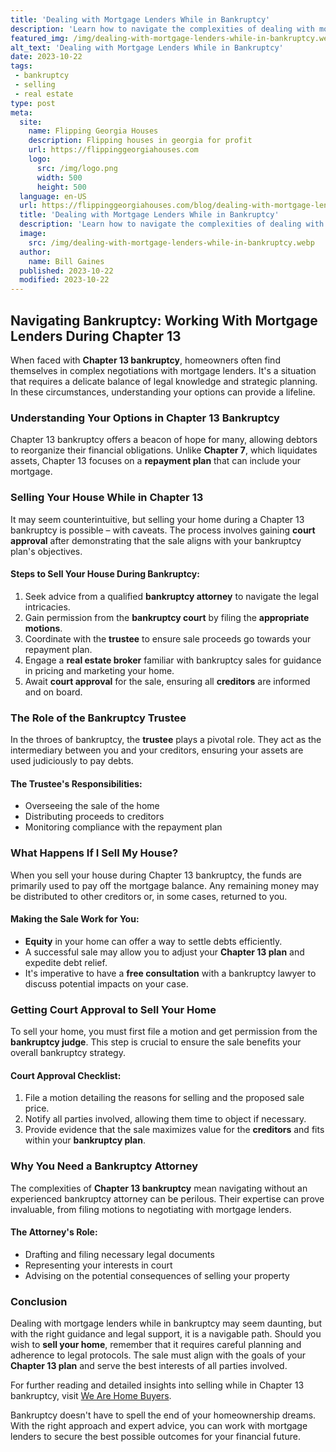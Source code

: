 ```yaml
---
title: 'Dealing with Mortgage Lenders While in Bankruptcy'
description: 'Learn how to navigate the complexities of dealing with mortgage lenders while in bankruptcy. Get tips on negotiating with lenders and protecting your home.'
featured_img: /img/dealing-with-mortgage-lenders-while-in-bankruptcy.webp
alt_text: 'Dealing with Mortgage Lenders While in Bankruptcy'
date: 2023-10-22
tags:
 - bankruptcy
 - selling
 - real estate
type: post
meta:
  site:
    name: Flipping Georgia Houses
    description: Flipping houses in georgia for profit
    url: https://flippinggeorgiahouses.com
    logo:
      src: /img/logo.png
      width: 500
      height: 500
  language: en-US
  url: https://flippinggeorgiahouses.com/blog/dealing-with-mortgage-lenders-while-in-bankruptcy
  title: 'Dealing with Mortgage Lenders While in Bankruptcy'
  description: 'Learn how to navigate the complexities of dealing with mortgage lenders while in bankruptcy. Get tips on negotiating with lenders and protecting your home.'
  image:
    src: /img/dealing-with-mortgage-lenders-while-in-bankruptcy.webp
  author:
    name: Bill Gaines
  published: 2023-10-22
  modified: 2023-10-22
---
```



## Navigating Bankruptcy: Working With Mortgage Lenders During Chapter 13

When faced with **Chapter 13 bankruptcy**, homeowners often find themselves in complex negotiations with mortgage lenders. It's a situation that requires a delicate balance of legal knowledge and strategic planning. In these circumstances, understanding your options can provide a lifeline.

### Understanding Your Options in Chapter 13 Bankruptcy

Chapter 13 bankruptcy offers a beacon of hope for many, allowing debtors to reorganize their financial obligations. Unlike **Chapter 7**, which liquidates assets, Chapter 13 focuses on a **repayment plan** that can include your mortgage.

### Selling Your House While in Chapter 13

It may seem counterintuitive, but selling your home during a Chapter 13 bankruptcy is possible – with caveats. The process involves gaining **court approval** after demonstrating that the sale aligns with your bankruptcy plan's objectives.

#### Steps to Sell Your House During Bankruptcy:

1. Seek advice from a qualified **bankruptcy attorney** to navigate the legal intricacies.
2. Gain permission from the **bankruptcy court** by filing the **appropriate motions**.
3. Coordinate with the **trustee** to ensure sale proceeds go towards your repayment plan.
4. Engage a **real estate broker** familiar with bankruptcy sales for guidance in pricing and marketing your home.
5. Await **court approval** for the sale, ensuring all **creditors** are informed and on board.

### The Role of the Bankruptcy Trustee

In the throes of bankruptcy, the **trustee** plays a pivotal role. They act as the intermediary between you and your creditors, ensuring your assets are used judiciously to pay debts.

#### The Trustee's Responsibilities:
  - Overseeing the sale of the home
  - Distributing proceeds to creditors
  - Monitoring compliance with the repayment plan

### What Happens If I Sell My House?

When you sell your house during Chapter 13 bankruptcy, the funds are primarily used to pay off the mortgage balance. Any remaining money may be distributed to other creditors or, in some cases, returned to you.

#### Making the Sale Work for You:
  - **Equity** in your home can offer a way to settle debts efficiently.
  - A successful sale may allow you to adjust your **Chapter 13 plan** and expedite debt relief.
  - It's imperative to have a **free consultation** with a bankruptcy lawyer to discuss potential impacts on your case.

### Getting Court Approval to Sell Your Home

To sell your home, you must first file a motion and get permission from the **bankruptcy judge**. This step is crucial to ensure the sale benefits your overall bankruptcy strategy.

#### Court Approval Checklist:

1. File a motion detailing the reasons for selling and the proposed sale price.
2. Notify all parties involved, allowing them time to object if necessary.
3. Provide evidence that the sale maximizes value for the **creditors** and fits within your **bankruptcy plan**.

### Why You Need a Bankruptcy Attorney

The complexities of **Chapter 13 bankruptcy** mean navigating without an experienced bankruptcy attorney can be perilous. Their expertise can prove invaluable, from filing motions to negotiating with mortgage lenders.

#### The Attorney's Role:
  - Drafting and filing necessary legal documents
  - Representing your interests in court
  - Advising on the potential consequences of selling your property

### Conclusion

Dealing with mortgage lenders while in bankruptcy may seem daunting, but with the right guidance and legal support, it is a navigable path. Should you wish to **sell your home**, remember that it requires careful planning and adherence to legal protocols. The sale must align with the goals of your **Chapter 13 plan** and serve the best interests of all parties involved.

For further reading and detailed insights into selling while in Chapter 13 bankruptcy, visit [We Are Home Buyers](https://www.wearehomebuyers.com/blog/selling-while-in-chapter-13-bankruptcy/).

Bankruptcy doesn't have to spell the end of your homeownership dreams. With the right approach and expert advice, you can work with mortgage lenders to secure the best possible outcomes for your financial future.